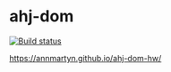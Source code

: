 # ahj-dom
[![Build status](https://ci.appveyor.com/api/projects/status/ew3av6pfmgr3lh0t?svg=true)](https://ci.appveyor.com/project/annmartyn/ahj-dom)

https://annmartyn.github.io/ahj-dom-hw/
